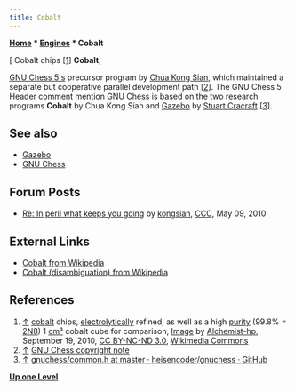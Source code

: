 ```yaml
---
title: Cobalt
---
```

**[Home](Home "Home") * [Engines](Engines "Engines") * Cobalt**

\[ Cobalt chips <a id="cite-note-1" href="#cite-ref-1">[1]</a>
**Cobalt**,

[GNU Chess 5's](GNU_Chess "GNU Chess") precursor program by [Chua Kong Sian](Chua_Kong_Sian "Chua Kong Sian"), which maintained a separate but cooperative parallel development path <a id="cite-note-2" href="#cite-ref-2">[2]</a>.
The GNU Chess 5 Header comment mention GNU Chess is based on the two research programs **Cobalt** by Chua Kong Sian and [Gazebo](Gazebo "Gazebo") by [Stuart Cracraft](Stuart_Cracraft "Stuart Cracraft") <a id="cite-note-3" href="#cite-ref-3">[3]</a>.

## See also

- [Gazebo](Gazebo "Gazebo")
- [GNU Chess](GNU_Chess "GNU Chess")

## Forum Posts

- [Re: In peril what keeps you going](http://www.talkchess.com/forum/viewtopic.php?t=34202&start=8) by [kongsian](Chua_Kong_Sian "Chua Kong Sian"), [CCC](CCC "CCC"), May 09, 2010

## External Links

- [Cobalt from Wikipedia](https://en.wikipedia.org/wiki/Cobalt)
- [Cobalt (disambiguation) from Wikipedia](<https://en.wikipedia.org/wiki/Cobalt_(disambiguation)>)

## References

1. <a id="cite-ref-1" href="#cite-note-1">↑</a> [cobalt](https://en.wikipedia.org/wiki/Cobalt) chips, [electrolytically](https://en.wikipedia.org/wiki/Electrolysis) refined, as well as a high [purity](https://en.wikipedia.org/wiki/Purity) (99.8% = [2N8](<https://en.wikipedia.org/wiki/Nine_(purity)>)) 1 [cm³](https://en.wikipedia.org/wiki/Cubic_centimetre) cobalt cube for comparison, [Image](https://commons.wikimedia.org/wiki/File:Kobalt_electrolytic_and_1cm3_cube.jpg) by [Alchemist-hp](https://commons.wikimedia.org/wiki/User:Alchemist-hp), September 19, 2010, [CC BY-NC-ND 3.0](https://creativecommons.org/licenses/by-nc-nd/3.0/), [Wikimedia Commons](https://en.wikipedia.org/wiki/Wikimedia_Commons)
1. <a id="cite-ref-2" href="#cite-note-2">↑</a> [GNU Chess copyright note](https://svn.exactcode.de/t2/trunk/package/games/gnuchess/gnuchess.desc)
1. <a id="cite-ref-3" href="#cite-note-3">↑</a> [gnuchess/common.h at master · heisencoder/gnuchess · GitHub](https://github.com/heisencoder/gnuchess/blob/master/src/common.h)

**[Up one Level](Engines "Engines")**

